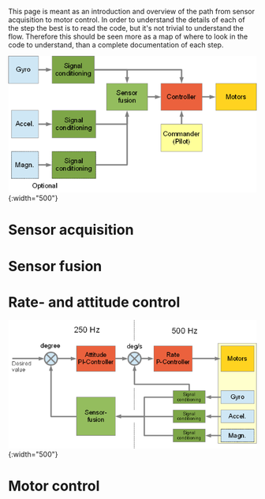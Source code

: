 This page is meant as an introduction and overview of the path from
sensor acquisition to motor control. In order to understand the details
of each of the step the best is to read the code, but it\'s not trivial
to understand the flow. Therefore this should be seen more as a map of
where to look in the code to understand, than a complete documentation
of each step.

![](images/sensor.png){:width="500"}

Sensor acquisition
==================

Sensor fusion
=============

Rate- and attitude control
==========================

![](images/pid.png){:width="500"}

Motor control
=============
